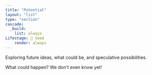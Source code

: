 ```yaml
---
title: "Potential"
layout: "list"
type: "section"
cascade:
  _build:
    list: always
Lifestage: 🌱 Seed
    render: always
---
```

Exploring future ideas, what could be, and speculative possibilities.

What could happen? We don't even know yet!